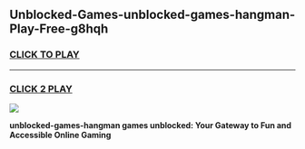 
## Unblocked-Games-unblocked-games-hangman-Play-Free-g8hqh
<h3>
<a href="https://premium76.site?title=unblocked-games-hangman&ref=19M">CLICK TO PLAY</a></h3>
<hr>

<h3>
<a href="https://premium76.site?title=unblocked-games-hangman&ref=19M">CLICK 2 PLAY</a>
  
</h3>

<a href="https://premium76.site?title=unblocked-games-hangman&ref=19M"><img src="https://clearcache.store/games.png"></a>


**unblocked-games-hangman games unblocked: Your Gateway to Fun and Accessible Online Gaming**
